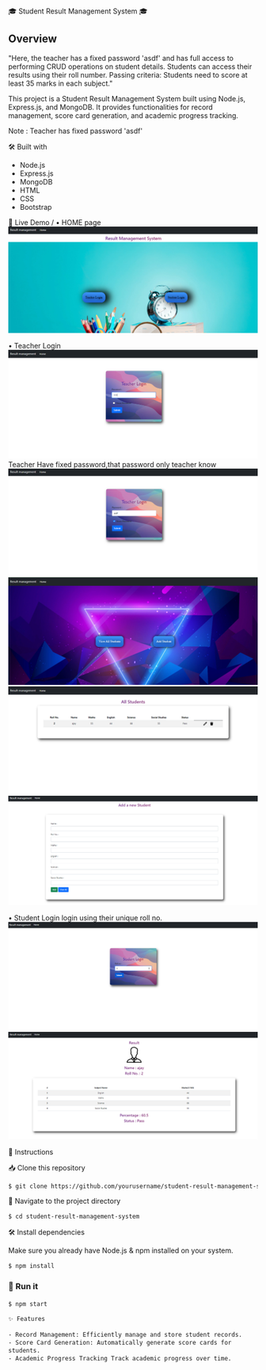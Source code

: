 🎓 Student Result Management System 🎓

## Overview



"Here, the teacher has a fixed password 'asdf' and has full access to performing CRUD operations on student details. Students can access their results using their roll number. Passing criteria: Students need to score at least 35 marks in each subject."

This project is a Student Result Management System built using Node.js, Express.js, and MongoDB. It provides functionalities for record management, score card generation, and academic progress tracking.

Note : Teacher has fixed password 'asdf'


🛠️ Built with

- Node.js
- Express.js
- MongoDB
- HTML
- CSS
- Bootstrap

🚀 Live Demo  /
 • HOME page
  ![](home.png)

  • Teacher Login 
  ![](t1.png) 
  Teacher Have fixed password,that password only teacher know
  ![](t2.png)
  ![](t3.png)
  ![](t4.png)
  ![](t5.png)

  • Student Login 
  login using their unique roll no.
  ![](s1.png) 
  ![](s2.png) 
  

📝 Instructions

📥 Clone this repository

```bash
$ git clone https://github.com/yourusername/student-result-management-system.git
```

📂 Navigate to the project directory

```bash
$ cd student-result-management-system
```

🛠 Install dependencies

Make sure you already have Node.js & npm installed on your system.

```bash
$ npm install 
```

### 🚀 Run it

```bash
$ npm start
```

```
✨ Features

- Record Management: Efficiently manage and store student records.
- Score Card Generation: Automatically generate score cards for students.
- Academic Progress Tracking Track academic progress over time.
